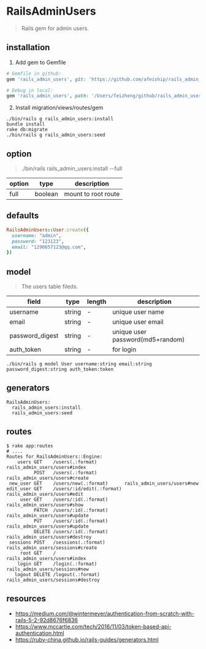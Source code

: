 # RailsAdminUsers
> Rails gem for admin users.

## installation
1. Add gem to Gemfile
  ```rb
  # Gemfile in github:
  gem 'rails_admin_users', git: 'https://github.com/afeiship/rails_admin_users'

  # Debug in local:
  gem 'rails_admin_users', path: '/Users/feizheng/github/rails_admin_users'
  ```
2. Install migration/views/routes/gem
  ```shell
  ./bin/rails g rails_admin_users:install
  bundle install
  rake db:migrate
  ./bin/rails g rails_admin_users:seed
  ```

## option
> ./bin/rails rails_admin_users:install --full

| option | type    | description         |
| ------ | ------- | ------------------- |
| full   | boolean | mount to root route |

## defaults
```rb
RailsAdminUsers::User.create({
  username: "admin",
  password: "123123",
  email: "1290657123@qq.com",
})
```

## model
> The users table fileds.

| field           | type   | length | description                      |
| --------------- | ------ | ------ | -------------------------------- |
| username        | string | -      | unique user name                 |
| email           | string | -      | unique user email                |
| password_digest | string | -      | unique user password(md5+random) |
| auth_token      | string | -      | for login                        |

```shell
./bin/rails g model User username:string email:string password_digest:string auth_token:token
```

## generators
~~~
RailsAdminUsers:
  rails_admin_users:install
  rails_admin_users:seed
~~~


## routes
```shell
$ rake app:routes
# ....
Routes for RailsAdminUsers::Engine:
    users GET    /users(.:format)          rails_admin_users/users#index
          POST   /users(.:format)          rails_admin_users/users#create
 new_user GET    /users/new(.:format)      rails_admin_users/users#new
edit_user GET    /users/:id/edit(.:format) rails_admin_users/users#edit
     user GET    /users/:id(.:format)      rails_admin_users/users#show
          PATCH  /users/:id(.:format)      rails_admin_users/users#update
          PUT    /users/:id(.:format)      rails_admin_users/users#update
          DELETE /users/:id(.:format)      rails_admin_users/users#destroy
 sessions POST   /sessions(.:format)       rails_admin_users/sessions#create
     root GET    /                         rails_admin_users/users#index
    login GET    /login(.:format)          rails_admin_users/sessions#new
   logout DELETE /logout(.:format)         rails_admin_users/sessions#destroy
```

## resources
- https://medium.com/@wintermeyer/authentication-from-scratch-with-rails-5-2-92d8676f6836
- https://www.mccartie.com/tech/2016/11/03/token-based-api-authentication.html
- https://ruby-china.github.io/rails-guides/generators.html